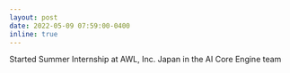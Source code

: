 ```yaml
---
layout: post
date: 2022-05-09 07:59:00-0400
inline: true
---
```


Started Summer Internship at AWL, Inc. Japan in the AI Core Engine team
